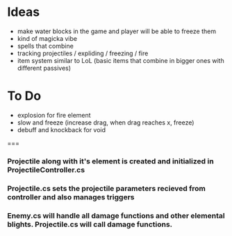 Ideas
=====

- make water blocks in the game and player will be able to freeze them
- kind of magicka vibe
- spells that combine
- tracking projectiles / expliding / freezing / fire
- item system similar to LoL (basic items that combine in bigger ones with different passives)



To Do
====

- explosion for fire element
- slow and freeze (increase drag, when drag reaches x, freeze)
- debuff and knockback for void



===

### Projectile along with it's element is created and initialized in ProjectileController.cs

### Projectile.cs sets the projectile parameters recieved from controller and also manages triggers

### Enemy.cs will handle all damage functions and other elemental blights. Projectile.cs will call damage functions.


